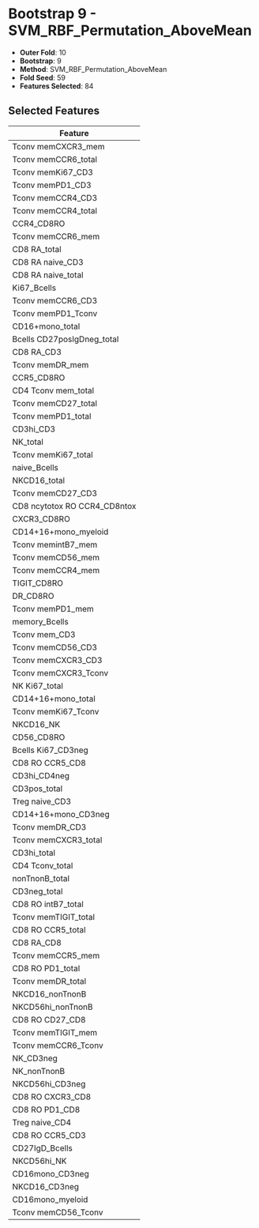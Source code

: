 # Bootstrap 9 - SVM_RBF_Permutation_AboveMean

- **Outer Fold**: 10
- **Bootstrap**: 9
- **Method**: SVM_RBF_Permutation_AboveMean
- **Fold Seed**: 59
- **Features Selected**: 84

## Selected Features

| Feature |
|---------|
| Tconv memCXCR3_mem |
| Tconv memCCR6_total |
| Tconv memKi67_CD3 |
| Tconv memPD1_CD3 |
| Tconv memCCR4_CD3 |
| Tconv memCCR4_total |
| CCR4_CD8RO |
| Tconv memCCR6_mem |
| CD8 RA_total |
| CD8 RA naive_CD3 |
| CD8 RA naive_total |
| Ki67_Bcells |
| Tconv memCCR6_CD3 |
| Tconv memPD1_Tconv |
| CD16+mono_total |
| Bcells CD27posIgDneg_total |
| CD8 RA_CD3 |
| Tconv memDR_mem |
| CCR5_CD8RO |
| CD4 Tconv mem_total |
| Tconv memCD27_total |
| Tconv memPD1_total |
| CD3hi_CD3 |
| NK_total |
| Tconv memKi67_total |
| naive_Bcells |
| NKCD16_total |
| Tconv memCD27_CD3 |
| CD8 ncytotox RO CCR4_CD8ntox |
| CXCR3_CD8RO |
| CD14+16+mono_myeloid |
| Tconv memintB7_mem |
| Tconv memCD56_mem |
| Tconv memCCR4_mem |
| TIGIT_CD8RO |
| DR_CD8RO |
| Tconv memPD1_mem |
| memory_Bcells |
| Tconv mem_CD3 |
| Tconv memCD56_CD3 |
| Tconv memCXCR3_CD3 |
| Tconv memCXCR3_Tconv |
| NK Ki67_total |
| CD14+16+mono_total |
| Tconv memKi67_Tconv |
| NKCD16_NK |
| CD56_CD8RO |
| Bcells Ki67_CD3neg |
| CD8 RO CCR5_CD8 |
| CD3hi_CD4neg |
| CD3pos_total |
| Treg naive_CD3 |
| CD14+16+mono_CD3neg |
| Tconv memDR_CD3 |
| Tconv memCXCR3_total |
| CD3hi_total |
| CD4 Tconv_total |
| nonTnonB_total |
| CD3neg_total |
| CD8 RO intB7_total |
| Tconv memTIGIT_total |
| CD8 RO CCR5_total |
| CD8 RA_CD8 |
| Tconv memCCR5_mem |
| CD8 RO PD1_total |
| Tconv memDR_total |
| NKCD16_nonTnonB |
| NKCD56hi_nonTnonB |
| CD8 RO CD27_CD8 |
| Tconv memTIGIT_mem |
| Tconv memCCR6_Tconv |
| NK_CD3neg |
| NK_nonTnonB |
| NKCD56hi_CD3neg |
| CD8 RO CXCR3_CD8 |
| CD8 RO PD1_CD8 |
| Treg naive_CD4 |
| CD8 RO CCR5_CD3 |
| CD27IgD_Bcells |
| NKCD56hi_NK |
| CD16mono_CD3neg |
| NKCD16_CD3neg |
| CD16mono_myeloid |
| Tconv memCD56_Tconv |
